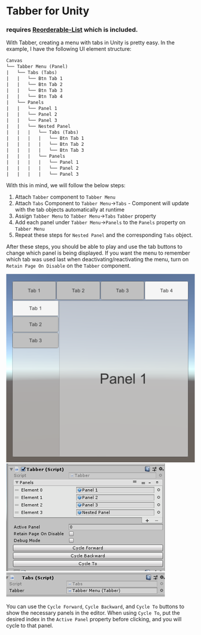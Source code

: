 # Tabber for Unity
### requires [Reorderable-List](https://github.com/cfoulston/Unity-Reorderable-List) which is included.

With Tabber, creating a menu with tabs in Unity is pretty easy. In the example, I have the following UI element structure:

```
Canvas
└── Tabber Menu (Panel)
|	└── Tabs (Tabs)
|	|	└── Btn Tab 1
|	|	└── Btn Tab 2
|	|	└── Btn Tab 3
|	|	└── Btn Tab 4
|	└── Panels
|	|	└── Panel 1
|	|	└── Panel 2
|	|	└── Panel 3
|	|	└── Nested Panel
|	|	|	└── Tabs (Tabs)
|	|	|	|	└── Btn Tab 1
|	|	|	|	└── Btn Tab 2
|	|	|	|	└── Btn Tab 3
|	|	|	└── Panels
|	|	|	|	└── Panel 1
|	|	|	|	└── Panel 2
|	|	|	|	└── Panel 3
```

With this in mind, we will follow the below steps:
1. Attach `Tabber` component to `Tabber Menu`
2. Attach `Tabs` Component to `Tabber Menu`->`Tabs` - Component will update with the tab objects automatically at runtime
3. Assign `Tabber Menu` to `Tabber Menu`->`Tabs` `Tabber` property
4. Add each panel under `Tabber Menu`->`Panels` to the `Panels` property on `Tabber Menu`
5. Repeat these steps for `Nested Panel` and the corresponding `Tabs` object.

After these steps, you should be able to play and use the tab buttons to change which panel is being displayed. If you want the menu to remember which tab was used last when deactivating/reactivating the menu, turn on `Retain Page On Disable` on the `Tabber` component.

![In Game](Screens/InGame.png)
![Tabber](Screens/Inspector_Tabber.png)
![Tabs](Screens/Inspector_Tabs.png)

You can use the `Cycle Forward`, `Cycle Backward`, and `Cycle To` buttons to show the necessary panels in the editor. When using `Cycle To`, put the desired index in the `Active Panel` property before clicking, and you will cycle to that panel.